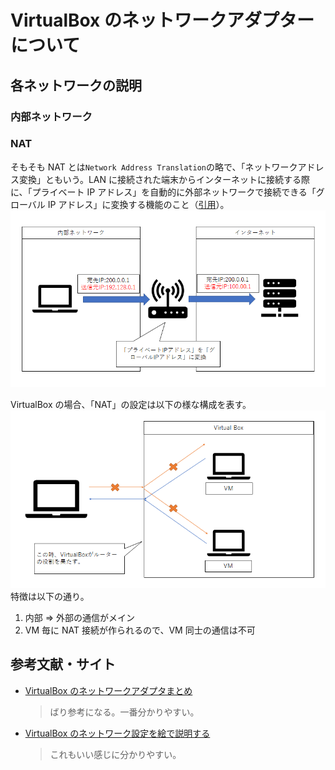 # **VirtualBox のネットワークアダプターについて**

## **各ネットワークの説明**

### **内部ネットワーク**

### **NAT**

そもそも NAT とは`Network Address Translation`の略で、「ネットワークアドレス変換」ともいう。LAN に接続された端末からインターネットに接続する際に、「プライベート IP アドレス」を自動的に外部ネットワークで接続できる「グローバル IP アドレス」に変換する機能のこと（[引用](https://www.otsuka-shokai.co.jp/words/nat.html)）。
![NATの概要図](images/2021-09-26-00-13-39.png)

VirtualBox の場合、「NAT」の設定は以下の様な構成を表す。
![VBのNAT設定の概要図](images/2021-09-25-19-05-20.png)
特徴は以下の通り。

1. 内部 ⇒ 外部の通信がメイン
2. VM 毎に NAT 接続が作られるので、VM 同士の通信は不可

## **参考文献・サイト**

- [VirtualBox のネットワークアダプタまとめ](https://qiita.com/pitao/items/0f9475e4c0e230911eb7)
  > ばり参考になる。一番分かりやすい。
- [VirtualBox のネットワーク設定を絵で説明する](https://qiita.com/feifo/items/0fde474005589afcff68)
  > これもいい感じに分かりやすい。
